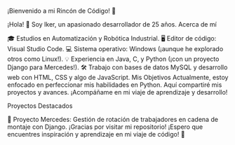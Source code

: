 
¡Bienvenido a mi Rincón de Código! 🚀

¡Hola! 👋 Soy Iker, un apasionado desarrollador de 25 años.
Acerca de mí

🎓 Estudios en Automatización y Robótica Industrial.
🖥️ Editor de código: Visual Studio Code.
💻 Sistema operativo: Windows (¡aunque he explorado otros como Linux!).
💡 Experiencia en Java, C, y Python (¡con un proyecto Django para Mercedes!).
🛠️ Trabajo con bases de datos MySQL y desarrollo web con HTML, CSS y algo de JavaScript.
Mis Objetivos
Actualmente, estoy enfocado en perfeccionar mis habilidades en Python. Aquí compartiré mis proyectos y avances. ¡Acompáñame en mi viaje de aprendizaje y desarrollo!

Proyectos Destacados

🚗 Proyecto Mercedes: Gestión de rotación de trabajadores en cadena de montaje con Django.
¡Gracias por visitar mi repositorio! ¡Espero que encuentres inspiración y aprendizaje en mi viaje de código! 🌟
